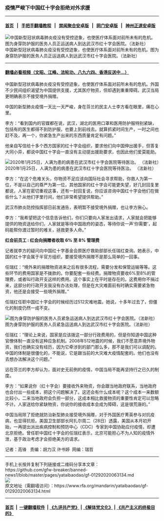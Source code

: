 ### 疫情严峻下中国红十字会拒绝对外求援
------------------------

#### [首页](https://github.com/gfw-breaker/banned-news1/blob/master/README.md) &nbsp;&nbsp;|&nbsp;&nbsp; [手把手翻墙教程](https://github.com/gfw-breaker/guides/wiki) &nbsp;&nbsp;|&nbsp;&nbsp; [禁闻聚合安卓版](https://github.com/gfw-breaker/bn-android) &nbsp;&nbsp;|&nbsp;&nbsp; [网门安卓版](https://github.com/oGate2/oGate) &nbsp;&nbsp;|&nbsp;&nbsp; [神州正道安卓版](https://github.com/SzzdOgate/update) 



<div id="headerimg">
 <img alt="中国新型冠状病毒肺炎疫没有受控迹象，也使医疗体系面对前所未有的危机。图为身穿防护服的医务人员正运送病人到达武汉市红十字会医院。（法新社）" src="https://www.rfa.org/mandarin/yataibaodao/gf-01292020063134.html/000_1OC6Z8.jpg/@@images/573539c6-3359-4d82-b6ce-7f9b2fec209f.jpeg" title="中国新型冠状病毒肺炎疫没有受控迹象，也使医疗体系面对前所未有的危机。图为身穿防护服的医务人员正运送病人到达武汉市红十字会医院。（法新社）"/>
 <div id="headerimgcontents">
  <div id="headerimgcaption">
   <span>
    中国新型冠状病毒肺炎疫没有受控迹象，也使医疗体系面对前所未有的危机。图为身穿防护服的医务人员正运送病人到达武汉市红十字会医院。（法新社）
   </span>
   <!-- zoomattribute -->
  </div>
  <!-- headerimgcaption -->
 </div>
 <!-- headerimagecontents -->
</div>

<hr/>


#### [翻墙必看视频（文昭、江峰、法轮功、八九六四、香港反送中...）](http://167.172.214.107/home.html)

<div id="storytext">
 <div>
  <div class="slot_header">
  </div>
 </div>
 <p>
  中国新型冠状病毒肺炎疫没有受控迹象，也使医疗体系面对前所未有的危机。外国不少民间组织渴望为中国提供支援，尤其医疗物资，但却遇到重重障碍。武汉当局更明确表示不接受境外捐赠。
 </p>
 <p>
  中国的新型肺炎疫情一天比一天严峻，身在芬兰的民主人士李方看在眼里，痛在心里。
 </p>
 <p>
 </p>
 <p>
 </p>
 <p>
  李方：“看到国内的官媒都在说，武汉，湖北的医用口罩和医用防护服特别紧缺，包括有的医生都得不到防护服，也要上到前线去。就算抓紧时间生产，一时之间也赶不及，再一个，你紧急生产出来的东西质量肯定有问题。”
 </p>
 <p>
  他亲自写信给十多个西方国家的红十字会组织，要求他们向中国伸出援手，但答复大同小异，都说中国红十字会一直没有主动提出援助要求，也因此他们爱莫能助。
 </p>
 <p>
 </p>
 <p>
  <div class="image-inline captioned" style="width:1500px;">
   <div style="width:1500px;">
    <img alt="2020年1月25日，人满为患的病患在武汉市红十字会医院等待医治。 （法新社）" src="https://www.rfa.org/mandarin/yataibaodao/gf-01292020063134.html/000_1OC6KQ.jpg" title="2020年1月25日，人满为患的病患在武汉市红十字会医院等待医治。 （法新社）"/>
   </div>
   <div class="image-caption">
    <span style="width:1500px;">
     2020年1月25日，人满为患的病患在武汉市红十字会医院等待医治。 （法新社）
    </span>
    <span class="copyright">
    </span>
   </div>
  </div>
 </p>
 <p>
  李方：“在这个危难关头，你物资不足应该向国际社会寻求帮助，你救人为第一位，不是以自己的尊严为第一位，其他国家的红十字会可能更失望，好几封回复里都说，人家在密切重视这事，还有一封回复说，你应该咨询中国红十字会他们在做些什么？从他们字里行间，他们非常希望提供帮助。”
 </p>
 <p>
  武汉市肺炎防控指挥部日前发通告，表明暂不接受境外捐赠，也让李方揪心。
 </p>
 <p>
  李方：“我希望把这个信息告诉他们，你们只要向人家发出请求，人家就会把能够提供的物资送给你们，人家就是等待中国政府的姿态，等待你说一声‘你需要’，起码能帮你渡过暂时的难关，拯救更多人命。”
 </p>
 <p>
  <b>
   红会前员工
  </b>
  <b>
   :
  </b>
  <b>
   红会向捐赠者收取
  </b>
  <b>
   6%
  </b>
  <b>
   至
  </b>
  <b>
   8%
  </b>
  <b>
   管理费
  </b>
 </p>
 <p>
  记者就李方的疑问向中国红十字基金会原医疗救助部部长任瑞红查询。她表示，中国的红十字会属于半官方组织，要接受境外捐赠不是那么简单的一回事。
 </p>
 <p>
  任瑞红：“境外来的捐赠物资进来之后有很多流程，需要分发和保管运输等等。这些环节的费用国家是不拨款的。你要配套一些经费。捐赠物资要收6%至8%的管理费，或者叫行政开支这样的费用。这个事实上在平时是存在的。这费用你不捐过来，这部分的行政开支我没有办法处理，但是在大灾难面前有时确实需要紧急物资，他还是会接受一些境外捐赠。”
 </p>
 <p>
  任瑞红任职中国红十字会的时候经历过512灾难地震。她说，十多年过去了，但僵化的制度仍然一成不变。
 </p>
 <p>
 </p>
 <p>
  <div class="image-inline captioned" style="width:1500px;">
   <div style="width:1500px;">
    <img alt="图为身穿防护服的医务人员紧急运送病人到达武汉市红十字会医院。（法新社）" src="https://www.rfa.org/mandarin/yataibaodao/gf-01292020063134.html/000_1OC6YG-1.jpg" title="图为身穿防护服的医务人员紧急运送病人到达武汉市红十字会医院。（法新社）"/>
   </div>
   <div class="image-caption">
    <span style="width:1500px;">
     图为身穿防护服的医务人员紧急运送病人到达武汉市红十字会医院。（法新社）
    </span>
    <span class="copyright">
    </span>
   </div>
  </div>
 </p>
 <p>
  任瑞红：“理论上来说，国家是应该拨这一部分行政费用的，但是你知道中国这种官僚体制一直没有这种应急机制。2008年512地震的时候，我们不愿意弄境外物资，我们也确实没有经历，因为它牵涉到的部门那么多，那不是我们可以调配的。中国的体制是很僵化的，不能说，它是跟当前的大灾难大疫情配套的。他们也没有去想办法解决这个问题。”
 </p>
 <p>
  远在芬兰的李方却认为，面对史无前例的疫情，中国当局不能再坚持行之已久的制度。
 </p>
 <p>
  李方：“如果说你（红十字会）要接收外来物资，你会跟当地政府联系，当地政府也会付出一些成本，把这个问题解决了。这还会有什么成本呢？这个成本一来数额比较小，二来当地政府会负担一部分，这成本相比救援物资的重要性肯定可以忽略不计。人家送给你紧缺物资，你说你的接收成本会成为障碍，这是很荒唐的。”
 </p>
 <p>
  中国当局除了拒绝就防治新型肺炎接受境外捐赠，对于外国医疗菁英参与对抗疫病，也显得抗拒。美国卫生部部长阿扎尔周二（28日）透露，美国从本月初开始，一再提出派出疾病控制和预防中心（CDC）专家到中国协助应付疫情，却遭北京拒绝。曾任职中国红十字会的任瑞红表示，北京可能担心不为人知的疫情外泄，基于政治考虑才会拒绝美方的请求。
 </p>
 <p>
 </p>
 <p>
  记者：高锋   责编：胡力汉 许书婷  网编：瑞哲
 </p>
</div>

<hr/>
手机上长按并复制下列链接或二维码分享本文章：<br/>
https://github.com/gfw-breaker/banned-news1/blob/master/pages/yataibaodao/gf-01292020063134.md <br/>
<a href='https://github.com/gfw-breaker/banned-news1/blob/master/pages/yataibaodao/gf-01292020063134.md'><img src='https://github.com/gfw-breaker/banned-news1/blob/master/pages/yataibaodao/gf-01292020063134.md.png'/></a> <br/>
原文地址（需翻墙访问）：https://www.rfa.org/mandarin/yataibaodao/gf-01292020063134.html


------------------------
#### [首页](https://github.com/gfw-breaker/banned-news1/blob/master/README.md) &nbsp;|&nbsp; [一键翻墙软件](https://github.com/gfw-breaker/nogfw/blob/master/README.md) &nbsp;| [《九评共产党》](https://github.com/gfw-breaker/9ping.md/blob/master/README.md#九评之一评共产党是什么) | [《解体党文化》](https://github.com/gfw-breaker/jtdwh.md/blob/master/README.md) | [《共产主义的终极目的》](https://github.com/gfw-breaker/gczydzjmd.md/blob/master/README.md)


<img src='http://gfw-breaker.win/banned-news/pages/yataibaodao/gf-01292020063134.md' width='0px' height='0px'/>